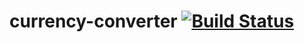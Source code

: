 # currency-converter [![Build Status](https://app.travis-ci.com/salliko/currency-converter.svg?branch=main)](https://app.travis-ci.com/salliko/currency-converter)
